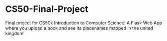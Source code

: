 # CS50-Final-Project
Final project for CS50x Introduction to Computer Science. A Flask Web App where you upload a book and see its placenames mapped in the united kingdom!
